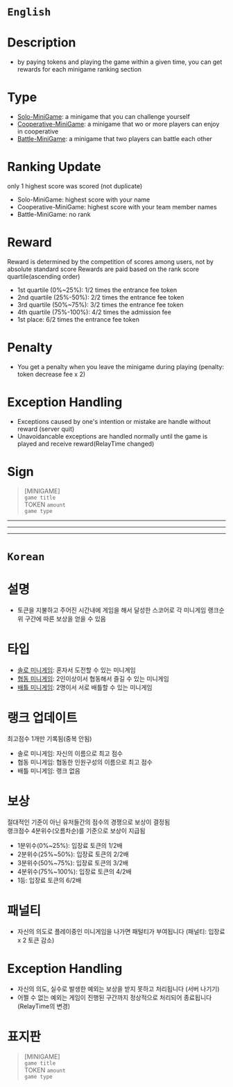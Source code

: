 # `English`
# Description
- by paying tokens and playing the game within a given time, you can get rewards for each minigame ranking section

# Type
- [Solo-MiniGame][Solo-MiniGame]: a minigame that you can challenge yourself
- [Cooperative-MiniGame][Cooperative-MiniGame]: a minigame that wo or more players can enjoy in cooperative
- [Battle-MiniGame][Battle-MiniGame]: a minigame that two players can battle each other

# Ranking Update
only 1 highest score was scored (not duplicate)
- Solo-MiniGame: highest score with your name
- Cooperative-MiniGame: highest score with your team member names
- Battle-MiniGame: no rank

# Reward
Reward is determined by the competition of scores among users, not by absolute standard score
Rewards are paid based on the rank score quartile(ascending order)
- 1st quartile (0%~25%): 1/2 times the entrance fee token
- 2nd quartile (25%-50%): 2/2 times the entrance fee token
- 3rd quartile (50%~75%): 3/2 times the entrance fee token
- 4th quartile (75%-100%): 4/2 times the admission fee
- 1st place: 6/2 times the entrance fee token

# Penalty
- You get a penalty when you leave the minigame during playing (penalty: token decrease fee x 2)


# Exception Handling
- Exceptions caused by one's intention or mistake are handle without reward (server quit)
- Unavoidancable exceptions are handled normally until the game is played and receive reward(RelayTime changed)

# Sign
> [MINIGAME]  
> `game title`  
> TOKEN `amount`  
> `game type`  
---------------------------------------------------------------------------------------------------------------------
---------------------------------------------------------------------------------------------------------------------
---------------------------------------------------------------------------------------------------------------------
# `Korean`
# 설명
- 토큰을 지불하고 주어진 시간내에 게임을 해서 달성한 스코어로 각 미니게임 랭크순위 구간에 따른 보상을 얻을 수 있음

# 타입
- [솔로 미니게임][Solo-MiniGame]: 혼자서 도전할 수 있는 미니게임
- [협동 미니게임][Cooperative-MiniGame]: 2인이상이서 협동해서 즐길 수 있는 미니게임
- [배틀 미니게임][Battle-MiniGame]: 2명이서 서로 배틀할 수 있는 미니게임

# 랭크 업데이트
최고점수 1개만 기록됨(중복 안됨)
- 솔로 미니게임: 자신의 이름으로 최고 점수
- 협동 미니게임: 협동한 인원구성의 이름으로 최고 점수
- 배틀 미니게임: 랭크 없음

# 보상
절대적인 기준이 아닌 유저들간의 점수의 경쟁으로 보상이 결정됨  
랭크점수 4분위수(오름차순)를 기준으로 보상이 지급됨  
- 1분위수(0%~25%): 입장료 토큰의 1/2배
- 2분위수(25%~50%): 입장료 토큰의 2/2배
- 3분위수(50%~75%): 입장료 토큰의 3/2배
- 4분위수(75%~100%): 입장료 토큰의 4/2배
- 1등: 입장료 토큰의 6/2배

# 패널티
- 자신의 의도로 플레이중인 미니게임을 나가면 패털티가 부여됩니다 (패널티: 입장료 x 2 토큰 감소)

# Exception Handling
- 자신의 의도, 실수로 발생한 예외는 보상을 받지 못하고 처리됩니다 (서버 나기기)
- 어쩔 수 없는 예외는 게임이 진행된 구간까지 정상적으로 처리되어 종료됩니다 (RelayTime의 변경)

# 표지판
> [MINIGAME]  
> `game title`  
> TOKEN `amount`  
> `game type`  









[Solo-MiniGame]: https://github.com/worldbiomusic/RelayEscape/wiki/Solo-MiniGame
[Cooperative-MiniGame]: https://github.com/worldbiomusic/RelayEscape/wiki/Cooperative-MiniGame
[Battle-MiniGame]: https://github.com/worldbiomusic/RelayEscape/wiki/Battle-MiniGame















